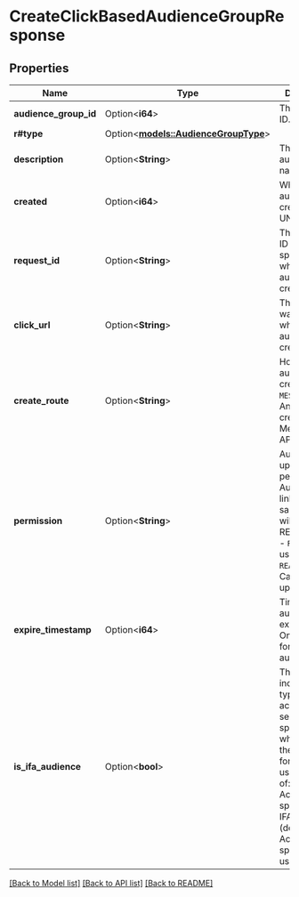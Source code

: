 # CreateClickBasedAudienceGroupResponse

## Properties

Name | Type | Description | Notes
------------ | ------------- | ------------- | -------------
**audience_group_id** | Option<**i64**> | The audience ID. | [optional]
**r#type** | Option<[**models::AudienceGroupType**](AudienceGroupType.md)> |  | [optional]
**description** | Option<**String**> | The audience's name. | [optional]
**created** | Option<**i64**> | When the audience was created (in UNIX time). | [optional]
**request_id** | Option<**String**> | The request ID that was specified when the audience was created. | [optional]
**click_url** | Option<**String**> | The URL that was specified when the audience was created. | [optional]
**create_route** | Option<**String**> | How the audience was created. `MESSAGING_API`: An audience created with Messaging API.  | [optional]
**permission** | Option<**String**> | Audience's update permission. Audiences linked to the same channel will be READ_WRITE.  - `READ`: Can use only. - `READ_WRITE`: Can use and update.  | [optional]
**expire_timestamp** | Option<**i64**> | Time of audience expiration. Only returned for specific audiences. | [optional]
**is_ifa_audience** | Option<**bool**> | The value indicating the type of account to be sent, as specified when creating the audience for uploading user IDs. One of:  true: Accounts are specified with IFAs. false (default): Accounts are specified with user IDs.  | [optional][default to false]

[[Back to Model list]](../README.md#documentation-for-models) [[Back to API list]](../README.md#documentation-for-api-endpoints) [[Back to README]](../README.md)


